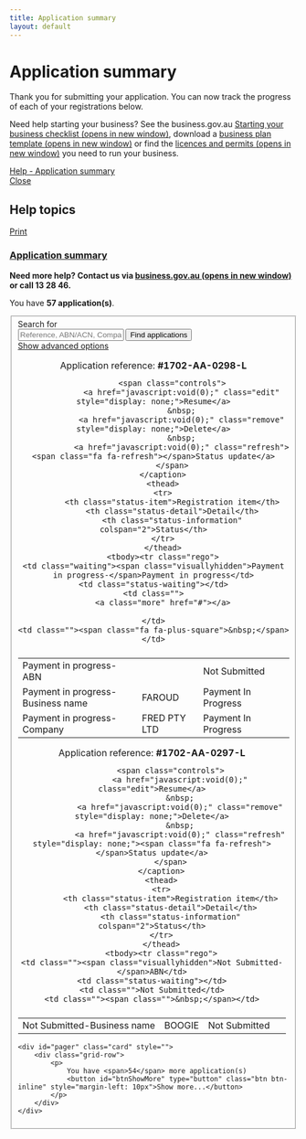 ```yaml
---
title: Application summary
layout: default
---
```

<main class="wrapper">
    

<style>
    a.dismiss span {
        display: inline-block;
        width: 20px;
        height: 20px;
        vertical-align: middle;
    }

    p:hover a.dismiss span, a.dismiss:focus span {
        background: url(/Content/img/ico-close.png);
        background-size: cover;
    }

    a.dismiss:hover, a.dismiss:focus {
        background-color: transparent;
    }

    .inline p {
        margin: 0;
    }

    .inline {
        display: inline-block;
        margin-right: 20px;
    }	

	tr.extra {
		background-color: #eee;
		display: none;
	}
	
	tr.extra td {
		background-color: transparent;
	}
</style>


<h1 id="heading" tabindex="-1">Application summary</h1>
<div class="grid-row clearfix">
<div class="col11">
    <p class="intro"></p><p>Thank you for submitting your application. You can now track the progress of each of your registrations below. </p>
<p>Need help starting your business? See the business.gov.au <a href="https://www.business.gov.au/Info/Plan-and-Start/Templates-and-tools/Checklists/Starting-your-business-checklist" target="_blank">Starting your business checklist <span class="visuallyhidden">(opens in new window)</span></a>, download a <a href="https://www.business.gov.au/info/plan-and-start/templates-and-tools/business-plan-template-and-guide" target="_blank">business plan template <span class="visuallyhidden">(opens in new window)</span></a> or find the <a href="https://www.business.gov.au/info/plan-and-start/start-your-business/business-and-company-registration/registration-and-licences" target="_blank"> licences and permits <span class="visuallyhidden">(opens in new window)</span></a> you need to run your business. </p><p></p>
    </div>
<div class="col1 last">
    <a class="cd-btn help" href="#help-dashboarddescription"><span>Help - Application summary</span></a>
</div>
</div>
    <div class="help" id="help">
        <div class="cd-panel from-right">
            <div class="cd-panel-header">
                <a href="#" class="cd-panel-close">Close</a>
                <h2 id="helpTopic">Help topics</h2>
                <p class="cd-panel-print">
                    <a href="#" id="aPrint" onclick="printHelp(); return false;">Print</a>
                </p>
            </div>
            <div class="cd-panel-container">
                <div class="cd-panel-content">
                    <div id="helpFile" class="showhide">
                                <input type="hidden" class="help-anchor" id="help-dashboarddescription">
<h3 data-collapse-summary="" aria-expanded="false"><a href="#">Application summary</a></h3>
<div aria-hidden="true" style="display: none;"><h4>Where to now?</h4>
<p>There are a number of registrations you may still need before you can start trading. State and territories have various licences and permits that are often required prior to starting your business or company.</p>
<p>See the <a href="https://ablis.business.gov.au/pages/home.aspx" target="_blank">Australian Business Licence and Information Service (ABLIS) <span class="visuallyhidden">(opens in new window)</span></a> to find the licences and permits you need to run your business.</p>
<h4>How do I change my form details?</h4>
<p>If you have made an error or your details have changed, you have 28 days from when you were aware of the change to:
</p><ul><li><a href="https://www.ato.gov.au/Business/Registration/Update-your-details/" target="_blank">update your tax registration details <span class="visuallyhidden">(opens in new window)</span></a></li>
<li><a href="http://www.asic.gov.au/for-business/renewing-and-maintaining-your-business-name/update-your-business-name-details/how-to-update-business-name-details/" target="_blank">update your business name details <span class="visuallyhidden">(opens in new window)</span></a></li>
<li><a href="http://www.asic.gov.au/for-business/changes-to-your-company/" target="_blank">make changes to your company <span class="visuallyhidden">(opens in new window)</span></a>.</li></ul> <p></p> 
<h4>Are there penalties for incorrect information?</h4>
<p>There are penalties if the information entered is false or misleading. However, if you let the Australian Taxation Office (ATO) or Australian Securities &amp; Investments Commission (ASIC) know as soon as you're aware of the error or if you update them before they contact you, you may not receive a penalty. </p>
<p>See the <a href="https://abr.gov.au/General-information/Making-a-false-or-misleading-statement/" target="_blank">Making a false or misleading statement <span class="visuallyhidden">(opens in new window)</span></a> page on the Australian Business Register (ABR) website.</p>
<p>For business name or company details, see the <a href="http://www.asic.gov.au/for-business/payments-fees-and-invoices/late-fees/" target="_blank">Late fees <span class="visuallyhidden">(opens in new window)</span></a> section of the ASIC website.</p>
<h4>Where do I renew my business name?</h4>
<p>See the different options available for <a href="http://www.asic.gov.au/for-business/renewing-and-maintaining-your-business-name/renew-your-business-name/" target="_blank">renewing your business name <span class="visuallyhidden">(opens in new window)</span></a> on the ASIC website.</p>
</div>                    </div>
                    <div class="more-help">
                        <p><strong>Need more help? Contact us via <a href="https://www.business.gov.au/contact-us" target="_blank">business.gov.au <span class="visuallyhidden">(opens in new window)</span></a> or call 13&nbsp;28&nbsp;46.</strong>
                        </p>
                    </div>
                </div>
            </div>
        </div>
    </div>


<div id="dashboard-page">
    <p>You have <strong><span id="application-count">57</span> application(s)</strong>.</p>
    <div class="card clearfix">
<form action="/registration/dashboard/search" id="search-form" method="post" novalidate="novalidate"><input name="__RequestVerificationToken" type="hidden" value="mA_am-4qK4c6czA9j5dY8TrILKMUAqjf3qILAugkNBM6eaYyAu-7ApmFUKe3A8Qzr4MjDE6z5A2yEdX9bxlHCQepOwIgN89FZuGeetvefIj374QZaliBoD8XfbZz3GSYY1FODjXdwitL2EGWHUOhdA2">            <fieldset id="filterContainer" class="no-margin">
                <div class="filter-container">
                        <div class="grid-row">
                            <div class="col4">
                                <label for="search-term" class="input-right">Search for</label>
                            </div>
                            <div class="col8 last">
                                <input id="SearchOptions_SearchString" name="SearchOptions.SearchString" placeholder="Reference, ABN/ACN, Company/Business name" type="text" value="">
                                <button id="find-btn" type="submit" class="btn btn-default btn-inline" name="submitAction" value="stringSearch">Find applications</button><br>
                                <a href="javascript:void(0)" id="show-adv">Show advanced options</a>
                            </div>
                        </div>
                    <div id="advanced-search" style="display: none;">
                            <div class="grid-row">
                                <div class="col4">
                                    <label for="SearchOptions_DateFrom" class="input-right">Date from <span class="field-note">(DD/MM/YYYY)</span></label>
                                </div>
                                <div class="col8 last">
                                    <input class="search-date hasDatepicker" data-val="true" data-val-date="The field DateFrom must be a date." id="SearchOptions_DateFrom" name="SearchOptions.DateFrom" style="width: 6em" type="text" value="">
                                    &nbsp;&nbsp;
                                    <label for="SearchOptions_DateTo" class="input-right label-inline">Date to <span class="field-note">(DD/MM/YYYY)</span></label>
                                    <input class="search-date hasDatepicker" data-val="true" data-val-date="The field DateTo must be a date." id="SearchOptions_DateTo" name="SearchOptions.DateTo" style="width: 6em" type="text" value="">
                                </div>
                            </div>
                            <div class="grid-row">
                                <div class="col4">
                                    <label for="field5" class="input-right">Status of application</label>
                                </div>
                                <div class="col8 last">
                                    <select id="SearchOptions_SelectedApplicationStatus" name="SearchOptions.SelectedApplicationStatus"><option value="">Please select...</option>
<option value="0">None</option>
<option value="1">Payment In Progress</option>
<option value="2">Payment Declined</option>
<option value="3">Payment Successful</option>
<option value="4">Application Not Submitted</option>
<option value="5">Application Submitted</option>
<option value="6">Application Pending</option>
<option value="7">Application Rejected</option>
<option value="8">Application Successful</option>
<option value="9">Application Refused</option>
</select><br>
                                </div>
                            </div>
                            <div class="grid-row clearfix">
                                <div class="col4">
                                    <p class="label input-right">Registration types</p>
                                </div>

                                <div class="col8 last">

                                        <div class="custom-controls inline">
                                            <p class="no-margin">

                                                <input id="RegistrationTypes_0" name="SearchOptions.SelectedRegistrationTypes" type="checkbox" value="ABN">
                                                <label for="RegistrationTypes_0" id="type-abn">ABN</label>
                                            </p>
                                        </div>
                                        <div class="custom-controls inline">
                                            <p class="no-margin">

                                                <input id="RegistrationTypes_1" name="SearchOptions.SelectedRegistrationTypes" type="checkbox" value="BN">
                                                <label for="RegistrationTypes_1" id="type-bn">Business name</label>
                                            </p>
                                        </div>
                                        <div class="custom-controls inline">
                                            <p class="no-margin">

                                                <input id="RegistrationTypes_2" name="SearchOptions.SelectedRegistrationTypes" type="checkbox" value="GST">
                                                <label for="RegistrationTypes_2" id="type-gst">GST</label>
                                            </p>
                                        </div>
                                        <div class="custom-controls inline">
                                            <p class="no-margin">

                                                <input id="RegistrationTypes_3" name="SearchOptions.SelectedRegistrationTypes" type="checkbox" value="Company">
                                                <label for="RegistrationTypes_3" id="type-company">Company</label>
                                            </p>
                                        </div>
                                        <div class="custom-controls inline">
                                            <p class="no-margin">

                                                <input id="RegistrationTypes_4" name="SearchOptions.SelectedRegistrationTypes" type="checkbox" value="PAYG">
                                                <label for="RegistrationTypes_4" id="type-payg">PAYG</label>
                                            </p>
                                        </div>
                                        <div class="custom-controls inline">
                                            <p class="no-margin">

                                                <input id="RegistrationTypes_5" name="SearchOptions.SelectedRegistrationTypes" type="checkbox" value="FBT">
                                                <label for="RegistrationTypes_5" id="type-fbt">FBT</label>
                                            </p>
                                        </div>
                                        <div class="custom-controls inline">
                                            <p class="no-margin">

                                                <input id="RegistrationTypes_6" name="SearchOptions.SelectedRegistrationTypes" type="checkbox" value="LCT">
                                                <label for="RegistrationTypes_6" id="type-lct">LCT</label>
                                            </p>
                                        </div>
                                        <div class="custom-controls inline">
                                            <p class="no-margin">

                                                <input id="RegistrationTypes_7" name="SearchOptions.SelectedRegistrationTypes" type="checkbox" value="FTC">
                                                <label for="RegistrationTypes_7" id="type-ftc">FTC</label>
                                            </p>
                                        </div>
                                        <div class="custom-controls inline">
                                            <p class="no-margin">

                                                <input id="RegistrationTypes_8" name="SearchOptions.SelectedRegistrationTypes" type="checkbox" value="WET">
                                                <label for="RegistrationTypes_8" id="type-wet">WET</label>
                                            </p>
                                        </div>
                                        <div class="custom-controls inline">
                                            <p class="no-margin">

                                                <input id="RegistrationTypes_9" name="SearchOptions.SelectedRegistrationTypes" type="checkbox" value="AKEY">
                                                <label for="RegistrationTypes_9" id="type-akey">AUSKey</label>
                                            </p>
                                        </div>
                                </div>
                            </div>
                        <div>
                            <p class="margin4">
                                <button type="submit" class="btn btn-default btn-inline" id="btnSearch" name="submitAction" value="advancedSearch">Find applications</button>
                            </p>
                        </div>
                    </div>
                </div><!-- filterContainer -->
            </fieldset>
</form>    </div>

    <div id="applicationResults"><div class="dashboard-container" id="299">
    <table>
        <caption>
            Application reference: <strong>#1702-AA-0299-L</strong><br>
            
            
            <span class="controls">
                <a href="javascript:void(0);" class="edit">Resume</a>
                &nbsp;
                <a href="javascript:void(0);" class="remove" style="display: none;">Delete</a>
                &nbsp;
                <a href="javascript:void(0);" class="refresh" style="display: none;"><span class="fa fa-refresh"></span>Status update</a>
            </span>
        </caption>
        <thead>
        <tr>
            <th class="status-item">Registration item</th>
            <th class="status-detail">Detail</th>
            <th class="status-information" colspan="2">Status</th>
        </tr>
        </thead>
        <tbody><tr class="rego">
    <td class=""><span class="visuallyhidden">Not Submitted-</span>ABN</td>
    <td class="status-waiting"></td>
    <td class="">Not Submitted</td>
    <td class=""><span class="">&nbsp;</span></td>
</tr><tr class="rego">
    <td class=""><span class="visuallyhidden">Not Submitted-</span>Business name</td>
    <td class="status-waiting">FRODO</td>
    <td class="">Not Submitted</td>
    <td class=""><span class="">&nbsp;</span></td>
</tr><tr class="rego">
    <td class=""><span class="visuallyhidden">Not Submitted-</span>Company</td>
    <td class="status-waiting">FRED PTY LTD</td>
    <td class="">Not Submitted</td>
    <td class=""><span class="">&nbsp;</span></td>
</tr></tbody>
    </table>
    <div class="referrer">
		<p>You have consented to allow <strong>Service NSW</strong> access to the information you entered into this website. You can monitor the progress of these applications from their website. Click on the following link for <a href="https://www.service.nsw.gov.au/referral?code=nswgov&reference=5388d841-f6ce-4723-85ad-16050db67a89">more information</a></p>
	</div>
</div><div class="dashboard-container" id="298">
    <table>
        <caption>
            Application reference: <strong>#1702-AA-0298-L</strong><br>
            
            
            <span class="controls">
                <a href="javascript:void(0);" class="edit" style="display: none;">Resume</a>
                &nbsp;
                <a href="javascript:void(0);" class="remove" style="display: none;">Delete</a>
                &nbsp;
                <a href="javascript:void(0);" class="refresh"><span class="fa fa-refresh"></span>Status update</a>
            </span>
        </caption>
        <thead>
        <tr>
            <th class="status-item">Registration item</th>
            <th class="status-detail">Detail</th>
            <th class="status-information" colspan="2">Status</th>
        </tr>
        </thead>
        <tbody><tr class="rego">
    <td class="waiting"><span class="visuallyhidden">Payment in progress-</span>Payment in progress</td>
    <td class="status-waiting"></td>
    <td class="">
        <a class="more" href="#"></a>
        
    </td>
    <td class=""><span class="fa fa-plus-square">&nbsp;</span></td>
</tr><tr class="rego">
    <td class="waiting"><span class="visuallyhidden">Payment in progress-</span>ABN</td>
    <td class="status-waiting"></td>
    <td class="">Not Submitted</td>
    <td class=""><span class="">&nbsp;</span></td>
</tr><tr class="rego">
    <td class="waiting"><span class="visuallyhidden">Payment in progress-</span>Business name</td>
    <td class="status-waiting">FAROUD</td>
    <td class="">Payment In Progress</td>
    <td class=""><span class="">&nbsp;</span></td>
</tr><tr class="rego">
    <td class="waiting"><span class="visuallyhidden">Payment in progress-</span>Company</td>
    <td class="status-waiting">FRED PTY LTD</td>
    <td class="">Payment In Progress</td>
    <td class=""><span class="">&nbsp;</span></td>
</tr></tbody>
    </table>
    <div class="referrer"></div>
</div><div class="dashboard-container" id="297">
    <table>
        <caption>
            Application reference: <strong>#1702-AA-0297-L</strong><br>
            
            
            <span class="controls">
                <a href="javascript:void(0);" class="edit">Resume</a>
                &nbsp;
                <a href="javascript:void(0);" class="remove" style="display: none;">Delete</a>
                &nbsp;
                <a href="javascript:void(0);" class="refresh" style="display: none;"><span class="fa fa-refresh"></span>Status update</a>
            </span>
        </caption>
        <thead>
        <tr>
            <th class="status-item">Registration item</th>
            <th class="status-detail">Detail</th>
            <th class="status-information" colspan="2">Status</th>
        </tr>
        </thead>
        <tbody><tr class="rego">
    <td class=""><span class="visuallyhidden">Not Submitted-</span>ABN</td>
    <td class="status-waiting"></td>
    <td class="">Not Submitted</td>
    <td class=""><span class="">&nbsp;</span></td>
</tr><tr class="rego">
    <td class=""><span class="visuallyhidden">Not Submitted-</span>Business name</td>
    <td class="status-waiting">BOOGIE</td>
    <td class="">Not Submitted</td>
    <td class=""><span class="">&nbsp;</span></td>
</tr></tbody>
    </table>
    <div class="referrer"></div>
</div></div>

    <div id="pager" class="card" style="">
        <div class="grid-row">
            <p>
                You have <span>54</span> more application(s)
                <button id="btnShowMore" type="button" class="btn btn-inline" style="margin-left: 10px">Show more...</button>
            </p>
        </div>
    </div>
</div>


<script type="text/html" id="application-template">
    <div class="dashboard-container" id="">
    <table>
        <caption>
            Application reference: <strong>#</strong><br />
            
            
            <span class="controls">
                <a href="javascript:void(0);" class="edit">Resume</a>
                &nbsp;
                <a href="javascript:void(0);" class="remove">Delete</a>
                &nbsp;
                <a href="javascript:void(0);" class="refresh"><span class="fa fa-refresh"></span>Status update</a>
            </span>
        </caption>
        <thead>
        <tr>
            <th class="status-item">Registration item</th>
            <th class="status-detail">Detail</th>
            <th class="status-information" colspan="2">Status</th>
        </tr>
        </thead>
        <tbody></tbody>
    </table>
    <div class="referrer">
    </div>
</div>

</script>
<script type="text/html" id="application-payment-template">
    <tr class="rego">
    <td class=""><span class="visuallyhidden"></span></td>
    <td/>
    <td>
        <a class="more" href="#"></a>
        <a class="retry" href="javascript:void(0);"></a>
    </td>
    <td><span class="">&nbsp;</span></td>
</tr>
</script>
<script type="text/html" id="application-registration-template">
    <tr class="rego">
    <td class="no-border-bottom"><span class="visuallyhidden"></span></td>
    <td class="no-border-bottom status-waiting">
        <span class="abn2"></span> 
        <button class="btn btn-copy">Copy</button>
    </td>
    <td class="no-border-bottom">
        <span>
            <a class="more" href="#"></a>
        </span>
    </td>
    <td class="no-border-bottom"><span class="">&nbsp;</span></td>
</tr>
</script>
<script type="text/html" id="application-extra-template">
    <tr style="display: table-row;" class="extra">
    <td>&nbsp;</td>
    <td colspan="3">
        <p>
            <a href="#" target="_blank"> Download certificate (PDF)</a>
            <span id="ExtraContent" style="display: inline-block"></span>
        </p>
    </td>
</tr>

</script>

</main>

<script src="scripts/jquery-1.11.3.min.js"></script>
<script src="scripts/jquery.collapse.js"></script>
<script src="scripts/functions.js"></script>
<script src="scripts/jquery-accessibleMegaMenu.js"></script>
<script src="scripts/clipboard.min.js"></script>

<script>
	var clipboard = new Clipboard('.btn-copy');

	clipboard.on('success', function (e) {
		console.log(e);
	});

	clipboard.on('error', function (e) {
		console.log(e);
	});
	
	/* Drop down settings menu */
	$("nav").accessibleMegaMenu({
		/* prefix for generated unique id attributes, which are required to indicate aria-owns, aria-controls and aria-labelledby */
		uuidPrefix: "accessible-megamenu",
		/* css class used to define the megamenu styling */
		menuClass: "nav-menu",
		/* css class for a top-level navigation item in the megamenu */
		topNavItemClass: "nav-item",
		/* css class for a megamenu panel */
		panelClass: "sub-nav",
		/* css class for a group of items within a megamenu panel */
		panelGroupClass: "sub-nav-group",
		/* css class for the hover state */
		hoverClass: "hover",
		/* css class for the focus state */
		focusClass: "focus",
		/* css class for the open state */
		openClass: "open"
	});
</script>
